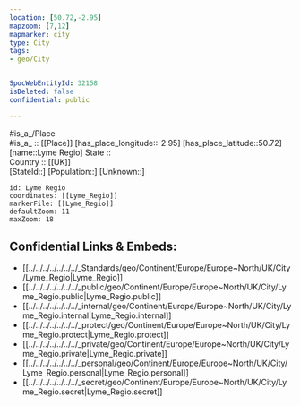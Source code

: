 ```yaml
---
location: [50.72,-2.95] 
mapzoom: [7,12] 
mapmarker: city 
type: City
tags:
- geo/City


SpocWebEntityId: 32158
isDeleted: false
confidential: public

---
```

#is_a_/Place  
#is_a_ :: [[Place]] 
[has_place_longitude::-2.95] 
[has_place_latitude::50.72] 
[name::Lyme Regio] 
State ::  
Country :: [[UK]]  
[StateId::] 
[Population::] 
[Unknown::] 


```leaflet
id: Lyme Regio
coordinates: [[Lyme_Regio]] 
markerFile: [[Lyme_Regio]] 
defaultZoom: 11 
maxZoom: 18
```


## Confidential Links & Embeds: 
- [[../../../../../../../_Standards/geo/Continent/Europe/Europe~North/UK/City/Lyme_Regio|Lyme_Regio]] 
- [[../../../../../../../_public/geo/Continent/Europe/Europe~North/UK/City/Lyme_Regio.public|Lyme_Regio.public]] 
- [[../../../../../../../_internal/geo/Continent/Europe/Europe~North/UK/City/Lyme_Regio.internal|Lyme_Regio.internal]] 
- [[../../../../../../../_protect/geo/Continent/Europe/Europe~North/UK/City/Lyme_Regio.protect|Lyme_Regio.protect]] 
- [[../../../../../../../_private/geo/Continent/Europe/Europe~North/UK/City/Lyme_Regio.private|Lyme_Regio.private]] 
- [[../../../../../../../_personal/geo/Continent/Europe/Europe~North/UK/City/Lyme_Regio.personal|Lyme_Regio.personal]] 
- [[../../../../../../../_secret/geo/Continent/Europe/Europe~North/UK/City/Lyme_Regio.secret|Lyme_Regio.secret]] 
